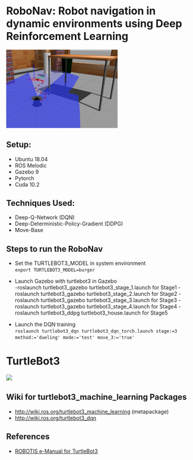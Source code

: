 # RoboNav: Robot navigation in dynamic environments using Deep Reinforcement Learning
<img src="https://github.com/AJ1897/RL-Projects/blob/master/Project4-RoboNav/Additional_Materials/robotnav.png" width="300">

## Setup:
- Ubuntu 18.04
- ROS Melodic
- Gazebo 9
- Pytorch
- Cuda 10.2

## Techniques Used:
- Deep-Q-Network (DQN)
- Deep-Deterministic-Policy-Gradient (DDPG)
- Move-Base 

## Steps to run the RoboNav

- Set the TURTLEBOT3_MODEL in system environment\
`export TURTLEBOT3_MODEL=burger`

- Launch Gazebo with turtlebot3 in Gazebo\
  -roslaunch turtlebot3_gazebo turtlebot3_stage_1.launch for Stage1
  -roslaunch turtlebot3_gazebo turtlebot3_stage_2.launch for Stage2
  -roslaunch turtlebot3_gazebo turtlebot3_stage_3.launch for Stage3
  -roslaunch turtlebot3_gazebo turtlebot3_stage_4.launch for Stage4
  -roslaunch turtlebot3_ddpg turtlebot3_house.launch    for Stage5

- Launch the DQN training\
`roslaunch turtlebot3_dqn turtlebot3_dqn_torch.launch stage:=3 method:='dueling' mode:='test' move_3:='true'`


# TurtleBot3
<img src="https://github.com/ROBOTIS-GIT/emanual/blob/master/assets/images/platform/turtlebot3/logo_turtlebot3.png" width="200">

## Wiki for turtlebot3_machine_learning Packages
- http://wiki.ros.org/turtlebot3_machine_learning (metapackage)
- http://wiki.ros.org/turtlebot3_dqn

## References
- [ROBOTIS e-Manual for TurtleBot3](http://turtlebot3.robotis.com/)
